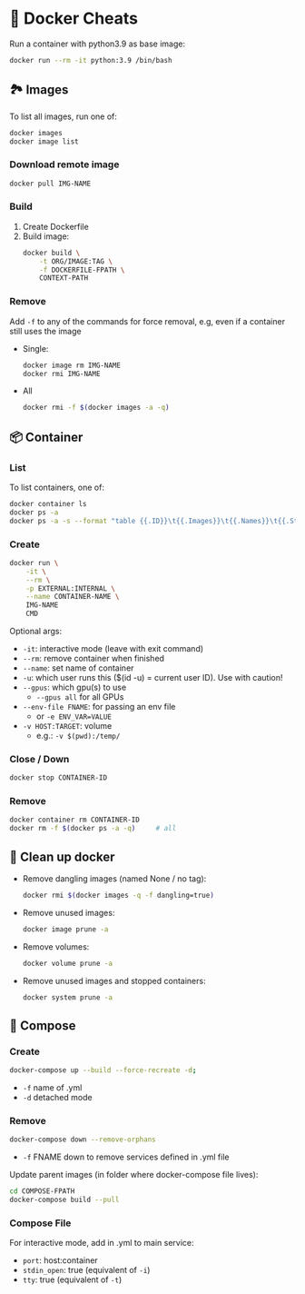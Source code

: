 # 🐳 Docker Cheats

Run a container with python3.9 as base image:

```sh
docker run --rm -it python:3.9 /bin/bash
```

## 🏞️ Images

To list all images, run one of:

```sh
docker images
docker image list
```

### Download remote image

```sh
docker pull IMG-NAME
```

### Build

1. Create Dockerfile
2. Build image:
   ```sh
   docker build \
       -t ORG/IMAGE:TAG \
       -f DOCKERFILE-FPATH \
       CONTEXT-PATH
   ```

### Remove

Add `-f` to any of the commands for force removal, e.g, even if a container still uses the image

- Single:

  ```sh
  docker image rm IMG-NAME
  docker rmi IMG-NAME
  ```

- All
  ```sh
  docker rmi -f $(docker images -a -q)
  ```

## 📦 Container

### List

To list containers, one of:

```sh
docker container ls
docker ps -a
docker ps -a -s --format "table {{.ID}}\t{{.Images}}\t{{.Names}}\t{{.Status}}\t{{.Size}}"
```

### Create

```sh
docker run \
    -it \
    --rm \
    -p EXTERNAL:INTERNAL \
    --name CONTAINER-NAME \
    IMG-NAME
    CMD
```

Optional args:

- `-it`: interactive mode (leave with exit command)
- `--rm`: remove container when finished
- `--name`: set name of container
- `-u`: which user runs this ($(id -u) = current user ID). Use with caution!
- `--gpus`: which gpu(s) to use
  - `--gpus all` for all GPUs
- `--env-file FNAME`: for passing an env file
  - or `-e ENV_VAR=VALUE`
- `-v HOST:TARGET`: volume
  - e.g.: `-v $(pwd):/temp/`

### Close / Down

```sh
docker stop CONTAINER-ID
```

### Remove

```sh
docker container rm CONTAINER-ID
docker rm -f $(docker ps -a -q)     # all
```

## 🧼 Clean up docker

- Remove dangling images (named None / no tag):
  ```sh
  docker rmi $(docker images -q -f dangling=true)
  ```
- Remove unused images:
  ```sh
  docker image prune -a
  ```
- Remove volumes:
  ```sh
  docker volume prune -a
  ```
- Remove unused images and stopped containers:
  ```sh
  docker system prune -a
  ```

## 📜 Compose

### Create

```sh
docker-compose up --build --force-recreate -d;
```

- `-f` name of .yml
- `-d` detached mode

### Remove

```sh
docker-compose down --remove-orphans
```

- `-f` FNAME down to remove services defined in .yml file

Update parent images (in folder where docker-compose file lives):

```sh
cd COMPOSE-FPATH
docker-compose build --pull
```

### Compose File

For interactive mode, add in .yml to main service:

- `port`: host:container
- `stdin_open`: true (equivalent of `-i`)
- `tty`: true (equivalent of `-t`)

